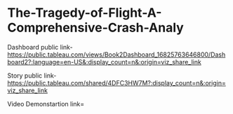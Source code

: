 # The-Tragedy-of-Flight-A-Comprehensive-Crash-Analy


Dashboard public link-https://public.tableau.com/views/Book2Dashboard_16825763646800/Dashboard2?:language=en-US&:display_count=n&:origin=viz_share_link

Story public link-https://public.tableau.com/shared/4DFC3HW7M?:display_count=n&:origin=viz_share_link

Video Demonstartion link=
